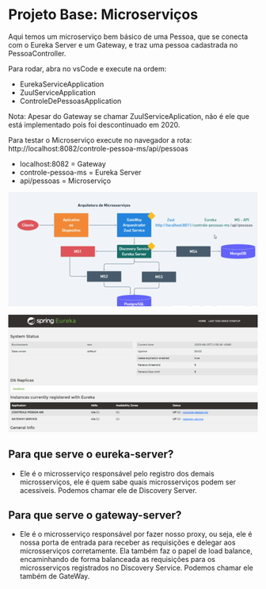 # Projeto Base: Microserviços

Aqui temos um microserviço bem básico de uma Pessoa, que se conecta com o Eureka Server e um Gateway, e traz uma pessoa cadastrada no PessoaController.

Para rodar, abra no vsCode e execute na ordem:
- EurekaServiceApplication
- ZuulServiceApplication
- ControleDePessoasApplication

Nota: Apesar do Gateway se chamar ZuulServiceAplication, não é ele que está implementado pois foi descontinuado em 2020.

Para testar o Microserviço execute no navegador a rota: http://localhost:8082/controle-pessoa-ms/api/pessoas
 - localhost:8082 = Gateway
 - controle-pessoa-ms = Eureka Server
 - api/pessoas = Microserviço

 ![ms](https://github.com/felipevalboeno/assets/blob/main/ms.png)

  ![ms](https://github.com/felipevalboeno/assets/blob/main/eureka.png)


## Para que serve o eureka-server?
- Ele é o microsserviço responsável pelo registro dos demais microsserviços, ele é quem sabe quais microsserviços podem ser acessiveis.
Podemos chamar ele de Discovery Server.

## Para que serve o gateway-server?
- Ele é o microsserviço responsável por fazer nosso proxy, ou seja, ele é nossa porta de entrada para receber as requisições e delegar aos microsserviços corretamente.
Ela também faz o papel de load balance, encaminhando de forma balanceada as requisições para os microsserviços registrados no Discovery Service. Podemos chamar ele também de GateWay.
